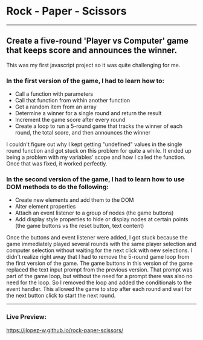 # Rock - Paper - Scissors
***

## Create a five-round 'Player vs Computer' game that keeps score and announces the winner.

This was my first javascript project so it was quite challenging for me.

 ### In the first version of the game, I had to learn how to:

- Call a function with parameters
- Call that function from within another function
- Get a random item from an array
- Determine a winner for a single round and return the result
- Increment the game score after every round
- Create a loop to run a 5-round game that tracks the winner of each round, the total score, and then announces the winner

I couldn't figure out why I kept getting "undefined" values in the single round function and got stuck on this problem for quite a while. It ended up being a problem with my variables' scope and how I called the function. Once that was fixed, it worked perfectly.

### In the second version of the game, I had to learn how to use DOM methods to do the following:  
    
- Create new elements and add them to the DOM
- Alter element properties
- Attach an event listener to a group of nodes (the game buttons)
- Add display style properties to hide or display nodes at certain points (the game buttons vs the reset button, text content)

Once the buttons and event listener were added, I got stuck because the game immediately played several rounds with the same player selection and computer selection without waiting for the next click with new selections. I didn't realize right away that I had to remove the 5-round game loop from the first version of the game. The game buttons in this version of the game replaced the text input prompt from the previous version. That prompt was part of the game loop, but without the need for a prompt there was also no need for the loop. So I removed the loop and added the conditionals to the event handler. This allowed the game to stop after each round and wait for the next button click to start the next round.
***

### Live Preview:
https://jlopez-w.github.io/rock-paper-scissors/